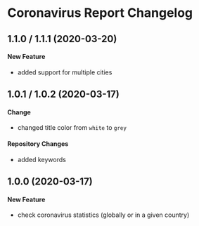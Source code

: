 # Coronavirus Report Changelog

## 1.1.0 / 1.1.1 (2020-03-20)
#### New Feature
- added support for multiple cities

## 1.0.1 / 1.0.2 (2020-03-17)
#### Change
- changed title color from `white` to `grey`

#### Repository Changes
- added keywords

## 1.0.0 (2020-03-17)
#### New Feature
- check coronavirus statistics (globally or in a given country)
